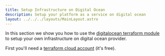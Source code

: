 ```yaml
---
title: Setup Infrastructure on Digital Ocean
description: Setup your platform as a service on digital ocean
layout: ../../../layouts/MainLayout.astro
---
```


In this section we show you how to use the [digitalocean terraform module](https://registry.terraform.io/modules/upmaru/instellar/digitalocean/latest) to setup your own infrastructure on digital ocean provider.

First you'll need a [terraform cloud account](https://cloud.hashicorp.com/products/terraform) (it's free).

